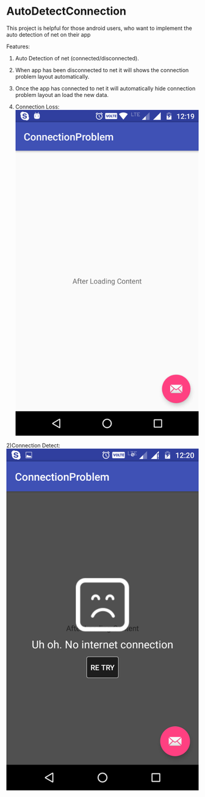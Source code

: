 # AutoDetectConnection
This project is helpful for those android users, who want to implement the auto detection of net on their app

Features:<br>
1) Auto Detection of net (connected/disconnected).<br>
2) When app has been disconnected to net it will shows the connection problem layout automatically.<br>
2) Once the app has connected to net it will automatically hide connection problem layout an load the new data. <br>

1) Connection Loss:
![screenshot1 example](Screenshot_20161006-121957.png)<br>

2)Connection Detect:
![screenshot1 example](Screenshot_20161006-122010.png)<br>
  

